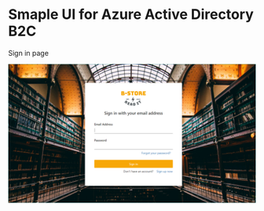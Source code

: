 # Smaple UI for Azure Active Directory B2C

Sign in page

![alt text](https://github.com/AlpeshValvi123/bookstore-azure-ad-b2c-UI-sample/blob/main/assets/smaple/sign-in-page.PNG)

